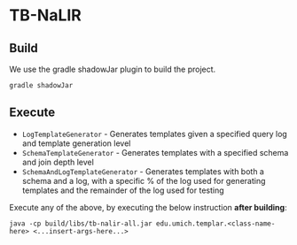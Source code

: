 # TB-NaLIR

## Build

We use the gradle shadowJar plugin to build the project.
```
gradle shadowJar
```

## Execute

* `LogTemplateGenerator` - Generates templates given a specified query log and template generation level
* `SchemaTemplateGenerator` - Generates templates with a specified schema and join depth level
* `SchemaAndLogTemplateGenerator` - Generates templates with both a schema and a log,
with a specific % of the log used for generating templates and the remainder of the log used for testing

Execute any of the above, by executing the below instruction **after building**:
```
java -cp build/libs/tb-nalir-all.jar edu.umich.templar.<class-name-here> <...insert-args-here...>
```
